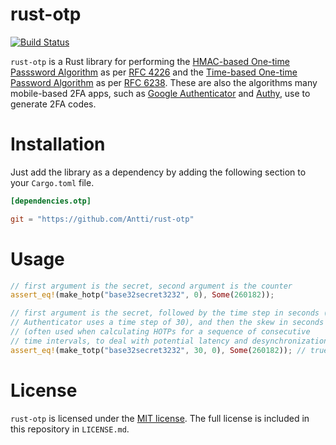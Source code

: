 # rust-otp

[![Build Status](https://travis-ci.org/Antti/rust-otp.svg?branch=master)](https://travis-ci.org/Antti/rust-otp)

`rust-otp` is a Rust library for performing the [HMAC-based One-time Passsword Algorithm](http://en.wikipedia.org/wiki/HMAC-based_One-time_Password_Algorithm) as per [RFC 4226](http://tools.ietf.org/html/rfc4226) and the [Time-based One-time Password Algorithm](http://en.wikipedia.org/wiki/Time-based_One-time_Password_Algorithm) as per [RFC 6238](http://tools.ietf.org/html/rfc6238). These are also the algorithms many mobile-based 2FA apps, such as [Google Authenticator](https://play.google.com/store/apps/details?id=com.google.android.apps.authenticator2) and [Authy](https://www.authy.com/), use to generate 2FA codes.

# Installation

Just add the library as a dependency by adding the following section to your
`Cargo.toml` file.

```toml
[dependencies.otp]

git = "https://github.com/Antti/rust-otp"
```

# Usage

```rust
// first argument is the secret, second argument is the counter
assert_eq!(make_hotp("base32secret3232", 0), Some(260182));

// first argument is the secret, followed by the time step in seconds (Google
// Authenticator uses a time step of 30), and then the skew in seconds
// (often used when calculating HOTPs for a sequence of consecutive
// time intervals, to deal with potential latency and desynchronization).
assert_eq!(make_totp("base32secret3232", 30, 0), Some(260182)); // true on Unix epoch
```


# License

`rust-otp` is licensed under the [MIT license](http://opensource.org/licenses/MIT).
The full license is included in this repository in `LICENSE.md`.
